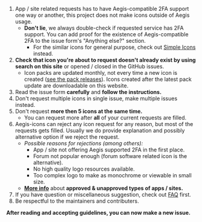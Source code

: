 
<!-- LEAVE LINE 1 AS LINE BREAK! Without it, Jekyll doesn't include this correctly for some reason -->
1. App / site related requests has to have Aegis-compatible 2FA support one way or another, this project does not make icons outside of Aegis usage.
   - **Don't lie**, we always double-check if requested service has 2FA support. You can add proof for the existence of Aegis-compatible 2FA to the issue form's "Anything else?" section.
     - For the similar icons for general purpose, check out [Simple Icons](https://simpleicons.org/) instead.
2. **Check that icon you're about to request doesn't already exist by using search on this site** or opened / closed in the GitHub issues.
   - Icon packs are updated monthly, not every time a new icon is created ([see the pack releases](https://github.com/aegis-icons/aegis-icons/releases)). Icons created after the latest pack update are downloadable on this website.
3. Read the issue form **carefully** and **follow the instructions.**
4. Don't request multiple icons in single issue, make multiple issues instead.
5. Don't request **more then 5 icons at the same time.**
   - You can request more after **all** of your current requests are filled.
6. Aegis-icons can reject any icon request for any reason, but most of the requests gets filled. Usually we do provide explanation and possibly alternative option if we reject the request.
   - *Possible reasons for rejections (among others):*
     - App / site not offering Aegis supported 2FA in the first place.
     - Forum not popular enough (forum software related icon is the alternative).
     - No high quality logo resources available.
     - Too complex logo to make as monochrome or viewable in small size.
   - **[More info](#icon-acceptability-criteria)** about **approved & unapproved types of apps / sites.**
7. If you have question or miscellaneous suggestion, check out [FAQ](FAQ.md) first.
8. Be respectful to the maintainers and contributers.

**After reading and accepting guidelines, you can now make a new issue.**
